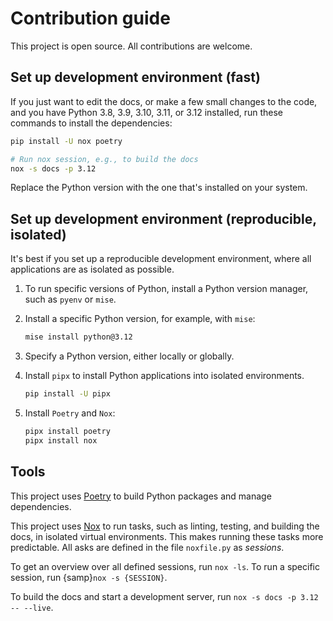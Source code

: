 # Contribution guide

This project is open source.
All contributions are welcome.

## Set up development environment (fast)

If you just want to edit the docs, or make a few small changes to the code,
and you have Python 3.8, 3.9, 3.10, 3.11, or 3.12 installed,
run these commands to install the dependencies:

```sh
pip install -U nox poetry

# Run nox session, e.g., to build the docs
nox -s docs -p 3.12
```

Replace the Python version with the one that's installed on your system.

## Set up development environment (reproducible, isolated)

It's best if you set up a reproducible development environment,
where all applications are as isolated as possible.

1. To run specific versions of Python, install a Python version manager,
   such as `pyenv` or `mise`.

1. Install a specific Python version, for example, with `mise`:

   ```sh
   mise install python@3.12
   ```

1. Specify a Python version, either locally or globally.

1. Install `pipx` to install Python applications into isolated environments.

   ```sh
   pip install -U pipx
   ```

1. Install `Poetry` and `Nox`:

   ```sh
   pipx install poetry
   pipx install nox
   ```

## Tools

This project uses [Poetry](https://python-poetry.org/) to build Python packages and manage dependencies.

This project uses [Nox](https://nox.thea.codes/en/stable/) to run tasks,
such as linting, testing, and building the docs,
in isolated virtual environments.
This makes running these tasks more predictable.
All asks are defined in the file `noxfile.py` as _sessions_.

To get an overview over all defined sessions, run `nox -ls`.
To run a specific session, run {samp}`nox -s {SESSION}`.

To build the docs and start a development server, run `nox -s docs -p 3.12 -- --live`.
